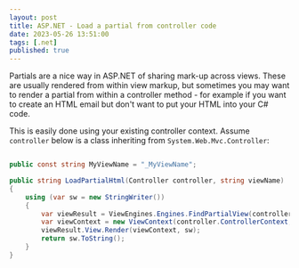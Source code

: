 ```yaml
---
layout: post
title: ASP.NET - Load a partial from controller code
date: 2023-05-26 13:51:00
tags: [.net]
published: true
---
```


Partials are a nice way in ASP.NET of sharing mark-up across views.  These are usually rendered from within view markup, but sometimes you may 
want to render a partial from within a controller method - for example if you want to create an HTML email but don't want to put your HTML 
into your C# code.

This is easily done using your existing controller context.  Assume ```controller``` below is a class inheriting from ```System.Web.Mvc.Controller```:
```c#

public const string MyViewName = "_MyViewName";

public string LoadPartialHtml(Controller controller, string viewName)
{
    using (var sw = new StringWriter())
    {
        var viewResult = ViewEngines.Engines.FindPartialView(controller.ControllerContext, MyViewName);
        var viewContext = new ViewContext(controller.ControllerContext, viewResult.View, controller.ViewData, controller.TempData, sw);
        viewResult.View.Render(viewContext, sw);
        return sw.ToString();
    }
}
```



